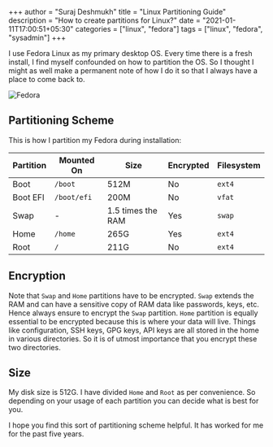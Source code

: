 +++
author = "Suraj Deshmukh"
title = "Linux Partitioning Guide"
description = "How to create partitions for Linux?"
date = "2021-01-11T17:00:51+05:30"
categories = ["linux", "fedora"]
tags = ["linux", "fedora", "sysadmin"]
+++

I use Fedora Linux as my primary desktop OS. Every time there is a fresh install, I find myself confounded on how to partition the OS. So I thought I might as well make a permanent note of how I do it so that I always have a place to come back to.

![Fedora](/images/fedora-partitioning/fedoralogo.png "Fedora")

## Partitioning Scheme

This is how I partition my Fedora during installation:

| Partition | Mounted On  | Size              | Encrypted | Filesystem |
|-----------|-------------|-------------------|-----------|------------|
| Boot      | `/boot`     | 512M              | No        | `ext4`     |
| Boot EFI  | `/boot/efi` | 200M              | No        | `vfat`     |
| Swap      | -           | 1.5 times the RAM | Yes       | `swap`     |
| Home      | `/home`     | 265G              | Yes       | `ext4`     |
| Root      | `/`         | 211G              | No        | `ext4`     |

## Encryption

Note that `Swap` and `Home` partitions have to be encrypted. `Swap` extends the RAM and can have a sensitive copy of RAM data like passwords, keys, etc. Hence always ensure to encrypt the `Swap` partition. `Home` partition is equally essential to be encrypted because this is where your data will live. Things like configuration, SSH keys, GPG keys, API keys are all stored in the home in various directories. So it is of utmost importance that you encrypt these two directories.

## Size

My disk size is 512G. I have divided `Home` and `Root` as per convenience. So depending on your usage of each partition you can decide what is best for you.

I hope you find this sort of partitioning scheme helpful. It has worked for me for the past five years.
